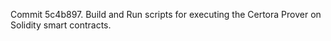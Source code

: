 Commit 5c4b897.                    Build and Run scripts for executing the Certora Prover on Solidity smart contracts.